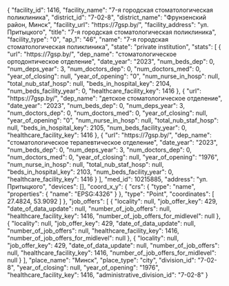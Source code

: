 {
    "facility_id": 1416,
    "facility_name": "7-я городская стоматологическая поликлиника",
    "district_id": "7-02-8",
    "district_name": "Фрунзенский район, Минск",
    "facility_url": "https:\/\/7gsp.by\/",
    "facility_address": "ул. Притыцкого",
    "title": "7-я городская стоматологическая поликлиника",
    "facility_type": "0",
    "ap_1": "46",
    "name": "7-я городская стоматологическая поликлиника",
    "state": "private institution",
    "stats": [
        {
            "url": "https:\/\/7gsp.by\/",
            "dep_name": "стоматологическое ортодонтическое отделение",
            "date_year": "2023",
            "num_beds_dep": 0,
            "num_deps_year": 3,
            "num_doctors_dep": 0,
            "num_doctors_med": 0,
            "year_of_closing": null,
            "year_of_opening": "0",
            "num_nurse_in_hosp": null,
            "total_nub_staf_hosp": null,
            "beds_in_hospital_key": 2104,
            "num_beds_facility_year": 0,
            "healthcare_facility_key": 1416
        },
        {
            "url": "https:\/\/7gsp.by\/",
            "dep_name": "детское стоматологическое отделение",
            "date_year": "2023",
            "num_beds_dep": 0,
            "num_deps_year": 3,
            "num_doctors_dep": 0,
            "num_doctors_med": 0,
            "year_of_closing": null,
            "year_of_opening": "0",
            "num_nurse_in_hosp": null,
            "total_nub_staf_hosp": null,
            "beds_in_hospital_key": 2105,
            "num_beds_facility_year": 0,
            "healthcare_facility_key": 1416
        },
        {
            "url": "https:\/\/7gsp.by\/",
            "dep_name": "стоматологическое терапевтическое отделение",
            "date_year": "2023",
            "num_beds_dep": 0,
            "num_deps_year": 3,
            "num_doctors_dep": 0,
            "num_doctors_med": 0,
            "year_of_closing": null,
            "year_of_opening": "1976",
            "num_nurse_in_hosp": null,
            "total_nub_staf_hosp": null,
            "beds_in_hospital_key": 2103,
            "num_beds_facility_year": 0,
            "healthcare_facility_key": 1416
        }
    ],
    "med_id": 10215885,
    "address": "ул. Притыцкого",
    "devices": [],
    "coord_x_y": {
        "crs": {
            "type": "name",
            "properties": {
                "name": "EPSG:4326"
            }
        },
        "type": "Point",
        "coordinates": [
            27.4824,
            53.9092
        ]
    },
    "job_offers": [
        {
            "locality": null,
            "job_offer_key": 429,
            "date_of_data_update": null,
            "number_of_job_offers": null,
            "healthcare_facility_key": 1416,
            "number_of_job_offers_for_midlevel": null
        },
        {
            "locality": null,
            "job_offer_key": 429,
            "date_of_data_update": null,
            "number_of_job_offers": null,
            "healthcare_facility_key": 1416,
            "number_of_job_offers_for_midlevel": null
        },
        {
            "locality": null,
            "job_offer_key": 429,
            "date_of_data_update": null,
            "number_of_job_offers": null,
            "healthcare_facility_key": 1416,
            "number_of_job_offers_for_midlevel": null
        }
    ],
    "place_name": "Минск",
    "place_type": "city",
    "division_id": "7-02-8",
    "year_of_closing": null,
    "year_of_opening": "1976",
    "healthcare_facility_key": 1416,
    "administrative_division_id": "7-02-8"
}